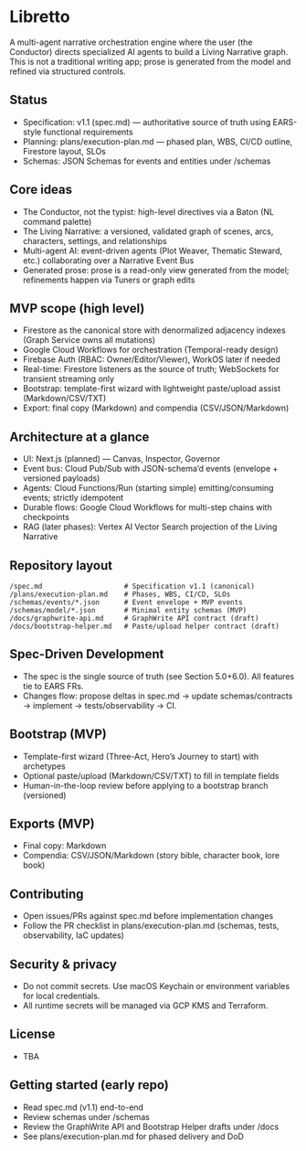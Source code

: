 # Libretto

A multi-agent narrative orchestration engine where the user (the Conductor) directs specialized AI agents to build a Living Narrative graph. This is not a traditional writing app; prose is generated from the model and refined via structured controls.

## Status
- Specification: v1.1 (spec.md) — authoritative source of truth using EARS-style functional requirements
- Planning: plans/execution-plan.md — phased plan, WBS, CI/CD outline, Firestore layout, SLOs
- Schemas: JSON Schemas for events and entities under /schemas

## Core ideas
- The Conductor, not the typist: high-level directives via a Baton (NL command palette)
- The Living Narrative: a versioned, validated graph of scenes, arcs, characters, settings, and relationships
- Multi-agent AI: event-driven agents (Plot Weaver, Thematic Steward, etc.) collaborating over a Narrative Event Bus
- Generated prose: prose is a read-only view generated from the model; refinements happen via Tuners or graph edits

## MVP scope (high level)
- Firestore as the canonical store with denormalized adjacency indexes (Graph Service owns all mutations)
- Google Cloud Workflows for orchestration (Temporal-ready design)
- Firebase Auth (RBAC: Owner/Editor/Viewer), WorkOS later if needed
- Real-time: Firestore listeners as the source of truth; WebSockets for transient streaming only
- Bootstrap: template-first wizard with lightweight paste/upload assist (Markdown/CSV/TXT)
- Export: final copy (Markdown) and compendia (CSV/JSON/Markdown)

## Architecture at a glance
- UI: Next.js (planned) — Canvas, Inspector, Governor
- Event bus: Cloud Pub/Sub with JSON-schema’d events (envelope + versioned payloads)
- Agents: Cloud Functions/Run (starting simple) emitting/consuming events; strictly idempotent
- Durable flows: Google Cloud Workflows for multi-step chains with checkpoints
- RAG (later phases): Vertex AI Vector Search projection of the Living Narrative

## Repository layout
```
/spec.md                    # Specification v1.1 (canonical)
/plans/execution-plan.md    # Phases, WBS, CI/CD, SLOs
/schemas/events/*.json      # Event envelope + MVP events
/schemas/model/*.json       # Minimal entity schemas (MVP)
/docs/graphwrite-api.md     # GraphWrite API contract (draft)
/docs/bootstrap-helper.md   # Paste/upload helper contract (draft)
```

## Spec-Driven Development
- The spec is the single source of truth (see Section 5.0+6.0). All features tie to EARS FRs.
- Changes flow: propose deltas in spec.md → update schemas/contracts → implement → tests/observability → CI.

## Bootstrap (MVP)
- Template-first wizard (Three-Act, Hero’s Journey to start) with archetypes
- Optional paste/upload (Markdown/CSV/TXT) to fill in template fields
- Human-in-the-loop review before applying to a bootstrap branch (versioned)

## Exports (MVP)
- Final copy: Markdown
- Compendia: CSV/JSON/Markdown (story bible, character book, lore book)

## Contributing
- Open issues/PRs against spec.md before implementation changes
- Follow the PR checklist in plans/execution-plan.md (schemas, tests, observability, IaC updates)

## Security & privacy
- Do not commit secrets. Use macOS Keychain or environment variables for local credentials.
- All runtime secrets will be managed via GCP KMS and Terraform.

## License
- TBA

## Getting started (early repo)
- Read spec.md (v1.1) end-to-end
- Review schemas under /schemas
- Review the GraphWrite API and Bootstrap Helper drafts under /docs
- See plans/execution-plan.md for phased delivery and DoD

